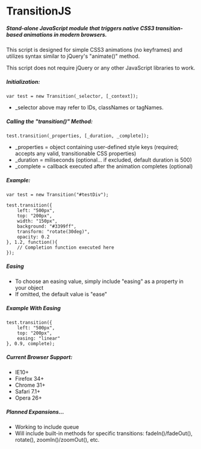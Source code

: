 # TransitionJS

##### Stand-alone JavaScript module that triggers native CSS3 transition-based animations in modern browsers.

This script is designed for simple CSS3 animations (no keyframes) and utilizes syntax similar to jQuery's "animate()" method.

This script does not require jQuery or any other JavaScript libraries to work.

##### Initialization:

```
var test = new Transition(_selector, [_context]);
```

* _selector above may refer to IDs, classNames or tagNames.

##### Calling the "transition()" Method:

```
test.transition(_properties, [_duration, _complete]);
```

* _properties = object containing user-defined style keys (required; accepts any valid, transitionable CSS properties)
* _duration = miliseconds (optional... if excluded, default duration is 500)
* _complete = callback executed after the animation completes (optional)

##### Example:

```
var test = new Transition("#testDiv");

test.transition({
	left: "500px",
	top: "200px",
	width: "150px",
	background: "#3399ff",
	transform: "rotate(30deg)",
	opacity: 0.2
}, 1.2, function(){
	// Completion function executed here
});
```

##### Easing

* To choose an easing value, simply include "easing" as a property in your object
* If omitted, the default value is "ease"

##### Example With Easing

```
test.transition({
	left: "500px",
	top: "200px",
	easing: "linear"
}, 0.9, complete);
```

##### Current Browser Support:

* IE10+
* Firefox 34+
* Chrome 31+
* Safari 7.1+
* Opera 26+

##### _Planned Expansions..._

* Working to include queue
* Will include built-in methods for specific transitions: fadeIn()/fadeOut(), rotate(), zoomIn()/zoomOut(), etc.